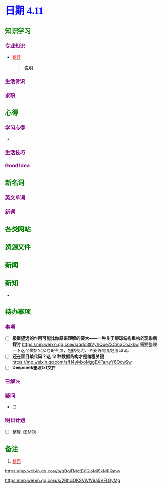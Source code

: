 ## <font color = blue face=楷体 size=6>日期 4.11 </font>

## <font color = green>知识学习 </font>
### <font color = purple>专业知识 </font>
+ <a id = "01-1">  [<font color = red>跳转</font>](#01-2)
   > <font color = o> 说明 </font>
### <font color = purple>生活常识 </font>

### <font color = purple>求职 </font>



## <font color = green>心得 </font>
### <font color = purple>学习心得 </font>
+ 
### <font color = purple>生活技巧 </font>

### <font color = purple>Good Idea </font>



## <font color = green>新名词 </font>
### <font color = purple>英文单词 </font>
### <font color = purple>新词 </font>



## <font color = green>各类网站 </font>


## <font color = green>资源文件 </font>


## <font color = green>新闻 </font>


## <font color = green>新知 </font>
+ 

## <font color = green>待办事项 </font>
### <font color = purple>事项 </font>
- [ ] **极限望远的作用可能比你原来理解的要大——一种关于眼球结构重构的现象新探讨**
	https://mp.weixin.qq.com/s/qdc39VyhQue23CmqObJkkw 
	需要整理一下这个微信公众号的主页，包括视力、坐姿等育儿健康知识。
- [ ] **还在盲目敲代码？这 12 种数据结构才是编程关键**
	https://mp.weixin.qq.com/s/H4yMxoMggEXFamyY6QcwSw
- [ ] **Deepseek整理txt文件**	
### <font color = purple>已解决 </font>
### <font color = purple>疑问 </font>
- [ ] 
### <font color = purple>明日计划 </font>
- [ ] 整理《EMO》


## <font color = green>备注 </font>
  1. <a id ="01-2">[<font color = red>跳回</font>](#01-1)



https://mp.weixin.qq.com/s/qBqlFMctB6QloMi5xMDQmw


https://mp.weixin.qq.com/s/2RhciOKSViVW9a5VFLGyMg



<!--stackedit_data:
eyJoaXN0b3J5IjpbNDQ2MjIxOTMsMzE2NTQ0NjE4LC0xOTkxMT
MzODg0LC00NjI1MTI0ODgsLTI3NDM0MjM2Ml19
-->